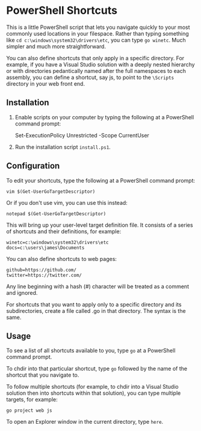 PowerShell Shortcuts
====================

This is a little PowerShell script that lets you navigate quickly to your
most commonly used locations in your filespace. Rather than typing something
like `cd c:\windows\system32\drivers\etc`, you can type `go winetc`. Much
simpler and much more straightforward.

You can also define shortcuts that only apply in a specific directory. For
example, if you have a Visual Studio solution with a deeply nested hierarchy
or with directories pedantically named after the full namespaces to each assembly,
you can define a shortcut, say js, to point to the `\Scripts` directory in your
web front end.

Installation
------------
 1. Enable scripts on your computer by typing the following at a PowerShell
    command prompt:

    Set-ExecutionPolicy Unrestricted -Scope CurrentUser

 2. Run the installation script `install.ps1`.

Configuration
-------------
To edit your shortcuts, type the following at a PowerShell command prompt:

    vim $(Get-UserGoTargetDescriptor)

Or if you don't use vim, you can use this instead:

    notepad $(Get-UserGoTargetDescriptor)

This will bring up your user-level target definition file. It consists of
a series of shortcuts and their definitions, for example:

    winetc=c:\windows\system32\drivers\etc
    docs=c:\users\james\Documents

You can also define shortcuts to web pages:

    github=https://github.com/
    twitter=https://twitter.com/

Any line beginning with a hash (#) character will be treated as a comment
and ignored.

For shortcuts that you want to apply only to a specific directory and its
subdirectories, create a file called .go in that directory. The syntax is
the same.

Usage
-----
To see a list of all shortcuts available to you, type `go` at a PowerShell
command prompt.

To chdir into that particular shortcut, type `go` followed by the name of
the shortcut that you navigate to.

To follow multiple shortcuts (for example, to chdir into a Visual Studio
solution then into shortcuts within that solution), you can type multiple
targets, for example:

    go project web js

To open an Explorer window in the current directory, type `here`.
